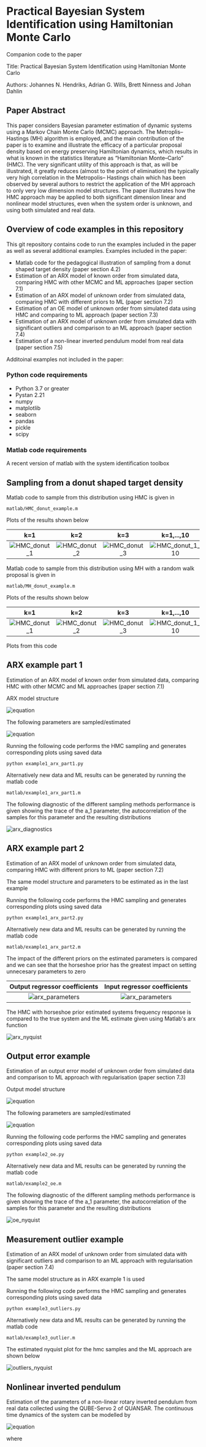 # Practical Bayesian System Identification using Hamiltonian Monte Carlo

Companion code to the paper

Title: Practical Bayesian System Identification using Hamiltonian Monte Carlo

Authors: Johannes N. Hendriks, Adrian G. Wills, Brett Ninness and Johan Dahlin

## Paper Abstract

This paper considers Bayesian parameter estimation of dynamic systems using a Markov Chain Monte Carlo (MCMC) approach. 
The Metroplis–Hastings (MH) algorithm is employed, and the main contribution of the paper is to examine and illustrate 
the efficacy of a particular proposal density based on energy preserving Hamiltonian dynamics, which results in what is 
known in the statistics literature as “Hamiltonian Monte–Carlo” (HMC). The very significant utility of this approach is that, 
as will be illustrated, it greatly reduces (almost to the point of elimination) the typically very high correlation in the 
Metropolis– Hastings chain which has been observed by several authors to restrict the application of the MH approach 
to only very low dimension model structures. The paper illustrates how the HMC approach may be applied to both 
significant dimension linear and nonlinear model structures, even when the system order is unknown, and using both simulated 
and real data.

## Overview of code examples in this repository

This git repository contains code to run the examples included in the paper as well as several additional examples. 
Examples included in the paper:
- Matlab code for the pedagogical illustration of sampling from a donut shaped target density (paper section 4.2)
- Estimation of an ARX model of known order from simulated data, comparing HMC with other MCMC and ML approaches (paper section 7.1)
- Estimation of an ARX model of unknown order from simulated data, comparing HMC with different priors to ML (paper section 7.2)
- Estimation of an OE model of unknown order from simulated data using HMC and comparing to ML approach (paper section 7.3)
- Estimation of an ARX model of unknown order from simulated data with significant outliers and comparison to an ML approach (paper section 7.4)
- Estimation of a non-linear inverted pendulum model from real data (paper section 7.5)

Additoinal examples not included in the paper:

### Python code requirements
- Python 3.7 or greater
- Pystan 2.21
- numpy
- matplotlib
- seaborn
- pandas
- pickle
- scipy

### Matlab code requirements
A recent version of matlab with the system identification toolbox


## Sampling from a donut shaped target density
Matlab code to sample from this distribution using HMC is given in
```
matlab/HMC_donut_example.m
```

Plots of the results shown below

k=1 | k=2 | k=3 | k=1,...,10
:-----------------:|:-----------------:|:-----------------:|:-----------------:
![HMC_donut_1](figures/donut_HMC_1.png) | ![HMC_donut_2](figures/donut_HMC_2.png)|![HMC_donut_3](figures/donut_HMC_3.png)|![HMC_donut_1_10](figures/donut_HMC_1_10.png)


Matlab code to sample from this distribution using MH with a random walk proposal is given in
```
matlab/MH_donut_example.m
```

Plots of the results shown below

k=1 | k=2 | k=3 | k=1,...,10
:-----------------:|:-----------------:|:-----------------:|:-----------------:
![HMC_donut_1](figures/donut_MH_1.png) | ![HMC_donut_2](figures/donut_MH_2.png)|![HMC_donut_3](figures/donut_MH_3.png)|![HMC_donut_1_10](figures/donut_MH_1_10.png)




Plots from this code

## ARX example part 1
Estimation of an ARX model of known order from simulated data, comparing HMC with other MCMC and ML approaches (paper section 7.1)

ARX model structure

![equation](https://latex.codecogs.com/svg.image?y_t=\sum_{k=1}^{n_a}&space;a_k&space;y_{t-k}&plus;\sum_{k=0}^{n_b}&space;b_k&space;u_{t-k}&plus;e_t,)

The following parameters are sampled/estimated

![equation](https://latex.codecogs.com/svg.image?\eta=\{a_{1:n_a},&space;b_{0:n_b},&space;\sigma_e\})



Running the following code performs the HMC sampling and generates corresponding plots using saved data

```
python example1_arx_part1.py
```

Alternatively new data and ML results can be generated by running the matlab code
```
matlab/example1_arx_part1.m
```

The following diagnostic of the different sampling methods performance is given showing
the trace of the a_1 parameter, the autocorrelation of the samples for this parameter and the 
resulting distributions

![arx_diagnostics](figures/example1_diagnostics.png) 


## ARX example part 2
Estimation of an ARX model of unknown order from simulated data, comparing HMC with different priors to ML 
(paper section 7.2)

The same model structure and parameters to be estimated as in the last example

Running the following code performs the HMC sampling and generates corresponding plots using saved data

```
python example1_arx_part2.py
```

Alternatively new data and ML results can be generated by running the matlab code
```
matlab/example1_arx_part2.m
```

The impact of the different priors on the estimated parameters is compared and we can see that the horseshoe 
prior has the greatest impact on setting unnecesary parameters to zero

Output regressor coefficients | Input regressor coefficients
:-----------------------------:|:-------------------------------------:
![arx_parameters](figures/unknown_order_a_reg.png) | ![arx_parameters](figures/unknown_order_b.png)


The HMC with horseshoe prior estimated systems frequency response is compared to the true system and the ML estimate
given using Matlab's arx function

![arx_nyquist](figures/ARX_nyquist_half.png) 


## Output error example 
Estimation of an output error model of unknown order from simulated data and comparison to ML approach with regularisation 
(paper section 7.3)

Output model structure

![equation](https://latex.codecogs.com/svg.image?y_t=\frac{b_0&space;&plus;&space;b_1&space;q^{-1}&space;&plus;&space;\ldots&space;&plus;&space;b_{n_b}&space;q^{-n_b}}{1&space;&plus;&space;f_1&space;q^{-1}&space;&plus;&space;\ldots&space;&plus;&space;f_{n_f}&space;q^{-n_f}}\,u_t&plus;e_t,)

The following parameters are sampled/estimated

![equation](https://latex.codecogs.com/svg.image?\eta=\{b_{0:n_b},&space;f_{1:n_f},&space;\sigma_e\})



Running the following code performs the HMC sampling and generates corresponding plots using saved data

```
python example2_oe.py
```

Alternatively new data and ML results can be generated by running the matlab code
```
matlab/example2_oe.m
```

The following diagnostic of the different sampling methods performance is given showing
the trace of the a_1 parameter, the autocorrelation of the samples for this parameter and the
resulting distributions

![oe_nyquist](figures/oe_nyquist_half.png)

## Measurement outlier example
Estimation of an ARX model of unknown order from simulated data with significant outliers and comparison to an ML approach
with regularisation (paper section 7.4)

The same model structure as in ARX example 1 is used


Running the following code performs the HMC sampling and generates corresponding plots using saved data

```
python example3_outliers.py
```

Alternatively new data and ML results can be generated by running the matlab code
```
matlab/example3_outlier.m
```

The estimated nyquist plot for the hmc samples and the ML approach are shown below

![outliers_nyquist](figures/arx_outlier_nyquist_half.png)


## Nonlinear inverted pendulum
Estimation of the parameters of a non-linear rotary inverted pendulum from real data collected using
the QUBE-Servo 2 of QUANSAR. The continuous time dynamics of the system can be modelled by

![equation](https://latex.codecogs.com/svg.image?M(\alpha)\begin{bmatrix}\ddot{\theta}&space;\\&space;\ddot{\alpha}\end{bmatrix}&space;&plus;&space;\nu(\dot{\theta},\dot{\alpha}){\begin{bmatrix}\dot{\theta}&space;\\&space;\dot{\alpha}\end{bmatrix}&space;=&space;\begin{bmatrix}\tau&space;-&space;D_r\dot{\theta}&space;\\&space;-\frac{1}{2}m_pL_pg\sin(\alpha)-D_p\dot{\alpha}\end{bmatrix},)

where








